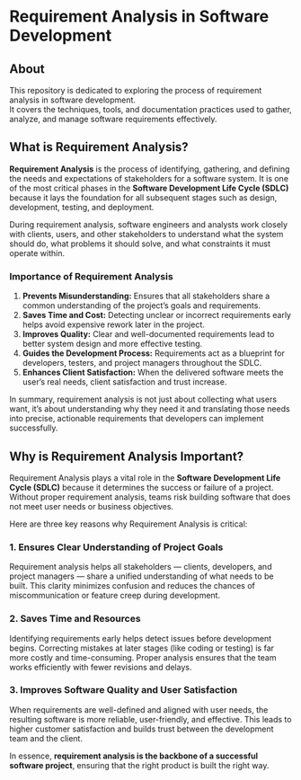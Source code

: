 # Requirement Analysis in Software Development

## About
This repository is dedicated to exploring the process of requirement analysis in software development.  
It covers the techniques, tools, and documentation practices used to gather, analyze, and manage software requirements effectively.  

## What is Requirement Analysis?

**Requirement Analysis** is the process of identifying, gathering, and defining the needs and expectations of stakeholders for a software system. It is one of the most critical phases in the **Software Development Life Cycle (SDLC)** because it lays the foundation for all subsequent stages such as design, development, testing, and deployment.

During requirement analysis, software engineers and analysts work closely with clients, users, and other stakeholders to understand what the system should do, what problems it should solve, and what constraints it must operate within.

### Importance of Requirement Analysis
1. **Prevents Misunderstanding:** Ensures that all stakeholders share a common understanding of the project’s goals and requirements.  
2. **Saves Time and Cost:** Detecting unclear or incorrect requirements early helps avoid expensive rework later in the project.  
3. **Improves Quality:** Clear and well-documented requirements lead to better system design and more effective testing.  
4. **Guides the Development Process:** Requirements act as a blueprint for developers, testers, and project managers throughout the SDLC.  
5. **Enhances Client Satisfaction:** When the delivered software meets the user’s real needs, client satisfaction and trust increase.

In summary, requirement analysis is not just about collecting what users want, it’s about understanding why they need it and translating those needs into precise, actionable requirements that developers can implement successfully.

## Why is Requirement Analysis Important?

Requirement Analysis plays a vital role in the **Software Development Life Cycle (SDLC)** because it determines the success or failure of a project. Without proper requirement analysis, teams risk building software that does not meet user needs or business objectives.

Here are three key reasons why Requirement Analysis is critical:

### 1. Ensures Clear Understanding of Project Goals
Requirement analysis helps all stakeholders — clients, developers, and project managers — share a unified understanding of what needs to be built. This clarity minimizes confusion and reduces the chances of miscommunication or feature creep during development.

### 2. Saves Time and Resources
Identifying requirements early helps detect issues before development begins. Correcting mistakes at later stages (like coding or testing) is far more costly and time-consuming. Proper analysis ensures that the team works efficiently with fewer revisions and delays.

### 3. Improves Software Quality and User Satisfaction
When requirements are well-defined and aligned with user needs, the resulting software is more reliable, user-friendly, and effective. This leads to higher customer satisfaction and builds trust between the development team and the client.

In essence, **requirement analysis is the backbone of a successful software project**, ensuring that the right product is built the right way.
